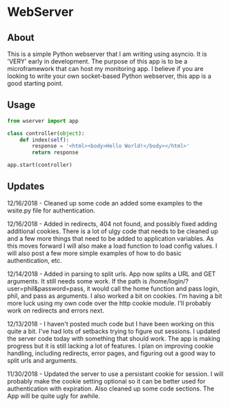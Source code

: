 # WebServer

## About
This is a simple Python webserver that I am writing using asyncio.  It is 'VERY' early in development.  The purpose of this app is to be a microframework that can host my monitoring app.  I believe if you are looking to write your own socket-based Python webserver, this app is a good starting point.  

## Usage

```python
from wserver import app

class controller(object):
    def index(self):
        response = '<html><body>Hello World!</body></html>'
        return response

app.start(controller)
```

## Updates
12/16/2018 - Cleaned up some code an added some examples to the wsite.py file for authentication.  

12/16/2018 - Added in redirects, 404 not found, and possibly fixed adding additional cookies.  There is a lot of ulgy code that needs to be cleaned up and a few more things that need to be added to application variables.  As this moves forward I will also make a load function to load config values.  I will also post a few more simple examples of how to do basic authentication, etc.

12/14/2018 - Added in parsing to split urls.  App now splits a URL and GET arguments.  It still needs some work.  If the path is /home/login/?user=phil&password=pass, it would call the home function and pass login, phil, and pass as arguments.  I also worked a bit on cookies.  I'm having a bit more luck using my own code over the http cookie module.  I'll probably work on redirects and errors next.

12/13/2018 - I haven't posted much code but I have been working on this quite a bit.  I've had lots of setbacks trying to figure out sessions.  I updated the server code today with something that should work.  The app is making progress but it is still lacking a lot of features.  I plan on improving cookie handling, including redirects, error pages, and figuring out a good way to split urls and arguments.  

11/30/2018 - Updated the server to use a persistant cookie for session.  I will probably make the cookie setting optional so it can be better used for authentication with expiration.  Also cleaned up some code sections.  The App will be quite ugly for awhile.    
